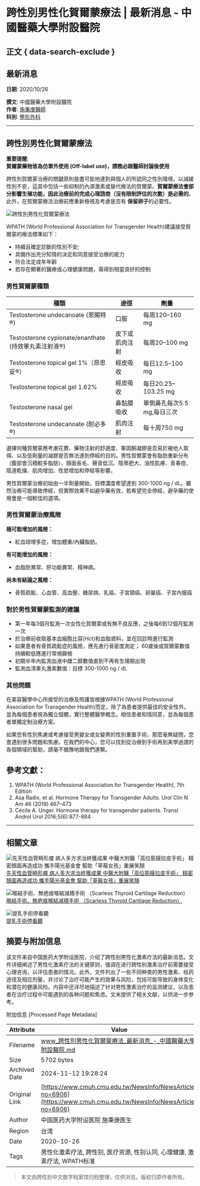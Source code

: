 # 跨性別男性化賀爾蒙療法 | 最新消息 - 中國醫藥大學附設醫院

## 正文 { data-search-exclude }


## 最新消息

**日期**: 2020/10/26  

**撰文**: 中國醫藥大學附設醫院  
**作者**: [施秉庚醫師](https://www.cmuh.cmu.edu.tw/Doctor/DoctorInfo?docId=D20827)  
**科別**: [整形外科](https://www.cmuh.cmu.edu.tw/Department/Detail?depid=73)  

---

## 跨性別男性化賀爾蒙療法

**重要提醒**:  
**賀爾蒙藥物皆為仿單外使用 (Off-label use)，請務必跟醫師討論後使用**  

跨性別賀爾蒙治療的關鍵原則是盡可能地達到與個人的所認同之性別環境，以減緩性別不安，這其中包括一些抑制的內源激素或替代療法的賀爾蒙。**賀爾蒙療法會部分影響生殖功能，因此治療前的完成心理諮商（沒有限制評估的次數）是必需的**。此外，在賀爾蒙療法治療前應重新檢視及考慮是否有 **保留卵子**的必要性。

![跨性別男性化賀爾蒙療法](https://www.cmuh.cmu.edu.tw//FileUploads/images/shutterstock_343770689.jpg)

WPATH (World Professional Association for Transgender Health)建議接受賀爾蒙的療法標準如下：

-   持續且確定診斷的性別不安;
-   具備作出充分知情的決定和同意接受治療的能力
-   符合法定成年年齡
-   若存在顯著的醫療或心理健康問題，需得到相當良好的控制

### **男性賀爾蒙種類**

| **種類**                        | **途徑**           | **劑量**                   |
|----------------------------------|-------------------|----------------------------|
| Testosterone undecanoate (恩賜特®) | 口服              | 每周120–160 mg            |
| Testosterone cypionate/enanthate (持效睪丸素注射液®) | 皮下或肌肉注射   | 每周20–100 mg             |
| Testosterone topical gel 1%（昂思妥®） | 經皮吸收         | 每日12.5–100 mg           |
| Testosterone topical gel 1.62%    | 經皮吸收         | 每日20.25–103.25 mg       |
| Testosterone nasal gel             | 鼻黏膜吸收       | 單側鼻孔每次5.5 mg,每日三次 |
| Testosterone undecanoate (耐必多®) | 肌肉注射         | 每十周750 mg              |

選擇何種賀爾蒙應考慮花費、藥物注射的舒適度、睪固酮凝膠是否易於被他人取得、以及低劑量的凝膠是否無法達到停經的目的。男性賀爾蒙會有脂肪重新分布（腹部會沉積較多脂肪）、顏面長毛、聲音低沉、陰蒂肥大、油性肌膚、青春痘、陰道乾燥、肌肉增加、性慾增加和停經等影響。

男性賀爾蒙治療初始由一半劑量開始，目標濃度希望達到 300-1000 ng / dL。雖然治療可能導致停經，但實際效果不如避孕藥有效，若希望完全停經，避孕藥的使用會是一個較佳的選項。

### **男性賀爾蒙治療風險**

**極可能增加的風險：**

- 紅血球增多症，增加體重/內臟脂肪。

**有可能增加的風險：**

- 血脂肪異常、肝功能異常、精神病。

**尚未有結論之風險：**

- 骨質疏鬆、心血管、高血壓、糖尿病、乳癌、子宮頸癌、卵巢癌、子宮內膜癌

### **對於男性賀爾蒙監測的建議**

- 第一年每3個月監測一次女性化賀爾蒙或有無不良反應，之後每6到12個月監測一次
- 於治療前收取基本血細胞比容(Hct)和血脂資料，並在回診時進行監測
- 如果患者有骨質疏鬆症的風險，應先進行骨密度測定； 60歲後或賀爾蒙數值持續較低應進行常規篩檢
- 初期半年內監測血液中雌二醇數值直到不再有生理期出現
- 監測血清睾丸激素數值：目標 300-1000 ng / dL

### **其他問題**

在美容醫學中心所接受的治療及照護皆根據WPATH (World Professional Association for Transgender Health)而定，除了為患者提供最佳的安全性外，並為每個患者視為獨立個體，實行整體醫學概念。相信患者知情同意，並為每個患者單獨定制治療方案。

如果您有性別焦慮或考慮接受男變女或女變男的性別重置手術，那麼毫無疑問，您會遇到很多問題和焦慮。在我們的中心，您可以找到從治療到手術再到美學過渡的各個領域的幫助，請毫不猶豫地跟我們連繫。

## 參考文獻：

1. WPATH (World Professional Association for Transgender Health), 7th Edition
2. Asa Radix, et al. Hormone Therapy for Transgender Adults. Urol Clin N Am 46 (2019) 467–473
3. Cécile A. Unger. Hormone therapy for transgender patients. Transl Androl Urol 2016;5(6):877-884

---

## 相關文章

![先天性血管畸形瘤 病人多方求治終獲成果 中醫大附醫「高位筋膜拉皮手術」 精密顏面再造成功 攜手陽光基金會 幫助「草莓女孩」重展笑顏](https://www.cmuh.cmu.edu.tw/FileUploads/News/20240315_114333.jpg?w=250&h=180&mode=crop&scale=both)  
[先天性血管畸形瘤 病人多方求治終獲成果 中醫大附醫「高位筋膜拉皮手術」 精密顏面再造成功 攜手陽光基金會 幫助「草莓女孩」重展笑顏](https://www.cmuh.cmu.edu.tw/NewsInfo/NewsArticle?no=8700)

![喉結手術、無疤痕喉結減積手術 （Scarless Thyroid Cartilage Reduction）](https://www.cmuh.cmu.edu.tw/FileUploads/News/20220609_203111.jpg?w=250&h=180&mode=crop&scale=both)  
[喉結手術、無疤痕喉結減積手術 （Scarless Thyroid Cartilage Reduction）](https://www.cmuh.cmu.edu.tw/NewsInfo/NewsArticle?no=7945)

![提乳手術停看聽](https://www.cmuh.cmu.edu.tw/FileUploads/News/18.jpg?w=250&h=180&mode=crop&scale=both)  
[提乳手術停看聽](https://www.cmuh.cmu.edu.tw/NewsInfo/NewsArticle?no=7625)

## 摘要与附加信息

<!-- tcd_abstract -->
该文件来自中国医药大学附设医院，介绍了跨性别男性化激素疗法的最新消息。文件详细阐述了男性化激素疗法的关键原则，强调在进行跨性别激素治疗前需要接受心理咨询，以评估患者的情况。此外，文件列出了一些不同种类的男性激素、给药途径及相应剂量，并讨论了治疗可能产生的效果与风险，包括可能导致的身体变化和潜在的健康风险。内容中还详尽地描述了针对男性激素治疗的监测建议，以及患者在治疗过程中可能遇到的各种问题和焦虑。文末提供了相关文献，以供进一步参考。
<!-- tcd_abstract_end -->

附加信息 [Processed Page Metadata]

| Attribute       | Value                                  |
|-----------------|----------------------------------------|
| Filename        | www_跨性別男性化賀爾蒙療法_最新消息_-_中國醫藥大學附設醫院.md                             |
| Size            | 5702 bytes                           |
| Archived Date   | 2024-11-12 19:28:24                             |
| Original Link   | [https://www.cmuh.cmu.edu.tw/NewsInfo/NewsArticle?no=6906](https://www.cmuh.cmu.edu.tw/NewsInfo/NewsArticle?no=6906)                       |
| Author          | 中国医药大学附设医院 施秉庚医生                               |
| Region          | 台湾                               |
| Date            | 2020-10-26                                 |
| Tags            | 男性化激素疗法, 跨性别, 医疗资源, 性别认同, 心理健康, 激素疗法, WPATH标准                                 |
>
> 本文由跨性别中文数字档案馆归档整理，仅供浏览。版权归原作者所有。
>